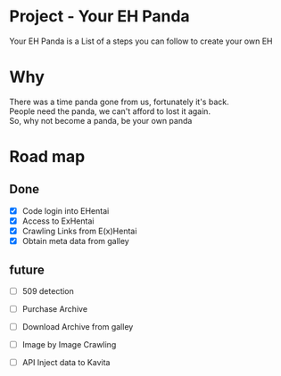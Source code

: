 # Project - Your EH Panda
Your EH Panda is a List of a steps you can follow to create your own EH
# Why
There was a time panda gone from us, fortunately it's back. </br>
People need the panda, we can't afford to lost it again.</br>
So, why not become a panda, be your own panda

# Road map
## Done
- [x] Code login into EHentai
- [x] Access to ExHentai
- [x] Crawling Links from E(x)Hentai
- [x] Obtain meta data from galley 

## future 
- [ ] 509 detection
- [ ] Purchase Archive
- [ ] Download Archive from galley
- [ ] Image by Image Crawling 
- [ ] API Inject data to Kavita


